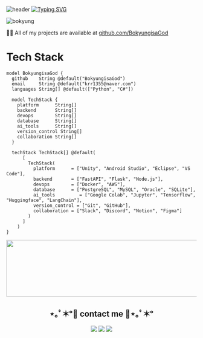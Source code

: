 ![header](https://capsule-render.vercel.app/api?type=waving&color=timeAuto&height=300&section=header&text=BokyungisaGod&fontSize=75)
[![Typing SVG](https://readme-typing-svg.demolab.com?font=Fira+Code&pause=1000&center=true&random=false&width=900&lines=Hi%2C+I'm+Bokyung%F0%9F%A6%8B)](https://git.io/typing-svg)

<p align="left"> <img src="https://komarev.com/ghpvc/?username=bokyung&label=Profile%20views&color=CEF6F5&style=flat" alt="bokyung" /> </p>


👨‍💻 All of my projects are available at [github.com/BokyungisaGod](https://github.com/BokyungisaGod?tab=repositories)

# Tech Stack

```prisma
model BokyungisaGod {
  github    String @default("BokyungisaGod")
  email     String @default("krr1355@naver.com")
  languages String[] @default(["Python", "C#"])

  model TechStack {
    platform      String[]
    backend       String[]
    devops        String[]
    database      String[]
    ai_tools      String[]
    version_control String[]
    collaboration String[]
  }

  techStack TechStack[] @default(
      [
        TechStack(
          platform      = ["Unity", "Android Studio", "Eclipse", "VS Code"],
          backend       = ["FastAPI", "Flask", "Node.js"],
          devops        = ["Docker", "AWS"],
          database      = ["PostgreSQL", "MySQL", "Oracle", "SQLite"],
          ai_tools         = ["Google Colab", "Jupyter", "Tensorflow", "Huggingface", "LangChain"],
          version_control = ["Git", "GitHub"],
          collaboration = ["Slack", "Discord", "Notion", "Figma"]
        )
      ]
    )
}
```
<a href="https://github.com/devxb/gitanimals">
  <img
    src="https://render.gitanimals.org/lines/BokyungisaGod?pet-id=647230867724558127"
    width="600"
    height="150"
  />
</a>
  
<h2 align="center">⋆｡ﾟ✶°💜 contact me 💜⋆｡ﾟ✶°</h2>
<p align="center">
  <a href="https://velog.io/"><img src="https://img.shields.io/badge/My tech blog-A9BCF5?style=for-the-badge&logo=Undertale&logoColor=white"/></a>
  <a href="mailto:krr1355@naver.com"><img src="https://img.shields.io/badge/Email-D0A9F5?style=for-the-badge&logo=Gmail&logoColor=white"/></a>
  <a href="https://www.linkedin.com/in/bokyungisagod/"><img src="https://img.shields.io/badge/LinkedIn-0077B5?style=for-the-badge&logo=linkedin&logoColor=white"/></a>
</p>

</p>
